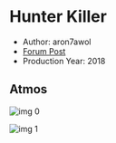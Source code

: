 # Hunter Killer

* Author: aron7awol
* [Forum Post](https://www.avsforum.com/threads/bass-eq-for-filtered-movies.2995212/post-57477244)
* Production Year: 2018

## Atmos

![img 0](https://i.imgur.com/jY1D2ck.jpg)

![img 1](https://i.imgur.com/wDSccxa.jpg)

